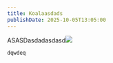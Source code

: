 ```yaml
---
title: Koalaasdads
publishDate: 2025-10-05T13:05:00
---
```

ASASDasdadasdasd![](/images/HULAHOOP10.png)

`dqwdeq`
